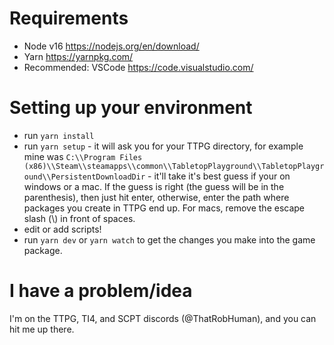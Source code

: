 # Requirements

* Node v16 https://nodejs.org/en/download/
* Yarn https://yarnpkg.com/
* Recommended: VSCode https://code.visualstudio.com/

# Setting up your environment

* run ``yarn install``
* run ``yarn setup`` - it will ask you for your TTPG directory, for example mine was ``C:\\Program Files (x86)\\Steam\\steamapps\\common\\TabletopPlayground\\TabletopPlayground\\PersistentDownloadDir`` - it'll take it's best guess if your on windows or a mac. If the guess is right (the guess will be in the parenthesis), then just hit enter, otherwise, enter the path where packages you create in TTPG end up. For macs, remove the escape slash (\\) in front of spaces.
* edit or add scripts!
* run ``yarn dev`` or ``yarn watch`` to get the changes you make into the game package.

# I have a problem/idea

I'm on the TTPG, TI4, and SCPT discords (@ThatRobHuman), and you can hit me up there.
